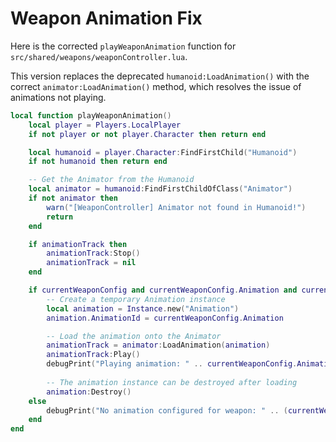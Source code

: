 
# Weapon Animation Fix

Here is the corrected `playWeaponAnimation` function for `src/shared/weapons/weaponController.lua`.

This version replaces the deprecated `humanoid:LoadAnimation()` with the correct `animator:LoadAnimation()` method, which resolves the issue of animations not playing.

```lua
local function playWeaponAnimation()
	local player = Players.LocalPlayer
	if not player or not player.Character then return end

	local humanoid = player.Character:FindFirstChild("Humanoid")
	if not humanoid then return end

    -- Get the Animator from the Humanoid
    local animator = humanoid:FindFirstChildOfClass("Animator")
    if not animator then
        warn("[WeaponController] Animator not found in Humanoid!")
        return
    end

	if animationTrack then
		animationTrack:Stop()
		animationTrack = nil
	end

	if currentWeaponConfig and currentWeaponConfig.Animation and currentWeaponConfig.Animation ~= "" then
		-- Create a temporary Animation instance
        local animation = Instance.new("Animation")
		animation.AnimationId = currentWeaponConfig.Animation

		-- Load the animation onto the Animator
		animationTrack = animator:LoadAnimation(animation)
        animationTrack:Play()
        debugPrint("Playing animation: " .. currentWeaponConfig.Animation)
        
        -- The animation instance can be destroyed after loading
        animation:Destroy()
	else
		debugPrint("No animation configured for weapon: " .. (currentWeapon and currentWeapon.Name or "unknown"))
	end
end
```
